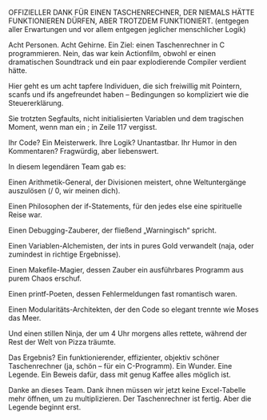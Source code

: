 OFFIZIELLER DANK FÜR EINEN TASCHENRECHNER, DER NIEMALS HÄTTE FUNKTIONIEREN DÜRFEN, ABER TROTZDEM FUNKTIONIERT.
(entgegen aller Erwartungen und vor allem entgegen jeglicher menschlicher Logik)

Acht Personen. Acht Gehirne.
Ein Ziel: einen Taschenrechner in C programmieren.
Nein, das war kein Actionfilm, obwohl er einen dramatischen Soundtrack und ein paar explodierende Compiler verdient hätte.

Hier geht es um acht tapfere Individuen, die sich freiwillig mit Pointern, scanfs und ifs angefreundet haben – Bedingungen so kompliziert wie die Steuererklärung.

Sie trotzten Segfaults, nicht initialisierten Variablen und dem tragischen Moment, wenn man ein ; in Zeile 117 vergisst.

Ihr Code? Ein Meisterwerk.
Ihre Logik? Unantastbar.
Ihr Humor in den Kommentaren? Fragwürdig, aber liebenswert.

In diesem legendären Team gab es:

Einen Arithmetik-General, der Divisionen meistert, ohne Weltuntergänge auszulösen (/ 0, wir meinen dich).

Einen Philosophen der if-Statements, für den jedes else eine spirituelle Reise war.

Einen Debugging-Zauberer, der fließend „Warningisch“ spricht.

Einen Variablen-Alchemisten, der ints in pures Gold verwandelt (naja, oder zumindest in richtige Ergebnisse).

Einen Makefile-Magier, dessen Zauber ein ausführbares Programm aus purem Chaos erschuf.

Einen printf-Poeten, dessen Fehlermeldungen fast romantisch waren.

Einen Modularitäts-Architekten, der den Code so elegant trennte wie Moses das Meer.

Und einen stillen Ninja, der um 4 Uhr morgens alles rettete, während der Rest der Welt von Pizza träumte.

Das Ergebnis?
Ein funktionierender, effizienter, objektiv schöner Taschenrechner (ja, schön – für ein C-Programm).
Ein Wunder. Eine Legende. Ein Beweis dafür, dass mit genug Kaffee alles möglich ist.

Danke an dieses Team. Dank ihnen müssen wir jetzt keine Excel-Tabelle mehr öffnen, um zu multiplizieren.
Der Taschenrechner ist fertig. Aber die Legende beginnt erst.